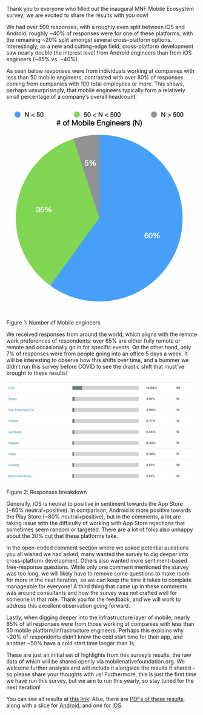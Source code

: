 Thank you to everyone who filled out the inaugural MNF Mobile Ecosystem survey; we are excited to share the results with you now!

We had over 500 responses, with a roughly even split between iOS and Android: roughly ~40% of responses were for one of these platforms, with the remaining ~20% split amongst several cross-platform options. Interestingly, as a new and cutting-edge field, cross-platform development saw nearly double the interest level from Android engineers than from iOS engineers (~85% vs. ~40%). 

As seen below responses were from individuals working at companies with less than 50 mobile engineers, contrasted with over 80% of responses coming from companies with 100 total employees or more. This shows, perhaps unsurprisingly, that mobile engineers typically form a relatively small percentage of a company’s overall headcount.

![Figure 1](Figure1_MobileEngineers.png)

Figure 1: Number of Mobile engineers

We received responses from around the world, which aligns with the remote work preferences of respondents: over 65% are either fully remote or remote and occasionally go in for specific events. On the other hand, only 7% of responses were from people going into an office 5 days a week. It will be interesting to observe how this shifts over time, and a bummer we didn’t run this survey before COVID to see the drastic shift that must’ve brought to these results!

![Figure 2](Figure2_Geo.png)

Figure 2: Responses breakdown 

Generally, iOS is neutral to positive in sentiment towards the App Store (~60% neutral+positive). In comparison, Android is more positive towards the Play Store (~80% neutral+positive), but in the comments, a lot are taking issue with the difficulty of working with App Store rejections that sometimes seem random or targeted. There are a lot of folks also unhappy about the 30% cut that these platforms take.

In the open-ended comment section where we asked potential questions you all wished we had asked, many wanted the survey to dig deeper into cross-platform development. Others also wanted more sentiment-based free-response questions. While only one comment mentioned the survey was too long, we will likely have to remove some questions to make room for more in the next iteration, so we can keep the time it takes to complete manageable for everyone! A third thing that came up in these comments was around consultants and how the survey was not crafted well for someone in that role. Thank you for the feedback, and we will work to address this excellent observation going forward.

Lastly, when digging deeper into the infrastructure layer of mobile, nearly 85% of all responses were from those working at companies with less than 50 mobile platform/infrastructure engineers. Perhaps this explains why ~20% of respondents didn’t know the cold start time for their app, and another ~50% have a cold start time longer than 1s.

These are just an initial set of highlights from this survey’s results, the raw data of which will be shared openly via mobilenativefoundation.org. We welcome further analysis and will include it alongside the results if shared – so please share your thoughts with us! Furthermore, this is just the first time we have run this survey, but we aim to run this yearly, so stay tuned for the next iteration!

You can see all results at [this link](https://www.surveymonkey.com/results/SM-ydI0WnuhE0HHfe1dLAdUOg_3D_3D/)!
Also, there are [PDFs of these results](AllData.pdf), along with a slice for [Android](Android_only.pdf), and one for [iOS](iOS_only.pdf).